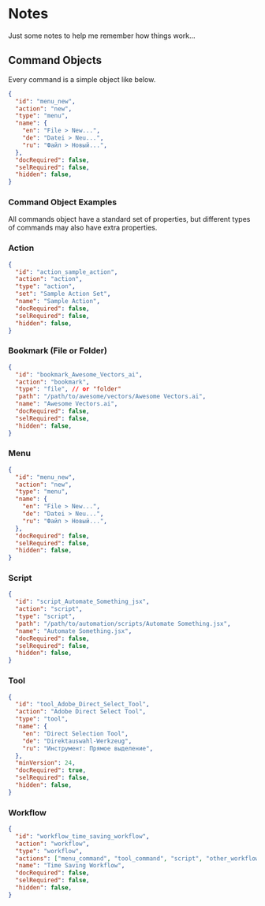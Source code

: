 # Notes

Just some notes to help me remember how things work...

## Command Objects

Every command is a simple object like below.

```json
{
  "id": "menu_new",
  "action": "new",
  "type": "menu",
  "name": {
    "en": "File > New...",
    "de": "Datei > Neu...",
    "ru": "Файл > Новый...",
  },
  "docRequired": false,
  "selRequired": false,
  "hidden": false,
}
```

### Command Object Examples

All commands object have a standard set of properties, but different types of commands may also have extra properties.

### Action

```json
{
  "id": "action_sample_action",
  "action": "action",
  "type": "action",
  "set": "Sample Action Set",
  "name": "Sample Action",
  "docRequired": false,
  "selRequired": false,
  "hidden": false,
}
```

### Bookmark (File or Folder)

```json
{
  "id": "bookmark_Awesome_Vectors_ai",
  "action": "bookmark",
  "type": "file", // or "folder"
  "path": "/path/to/awesome/vectors/Awesome Vectors.ai",
  "name": "Awesome Vectors.ai",
  "docRequired": false,
  "selRequired": false,
  "hidden": false,
}
```

### Menu

```json
{
  "id": "menu_new",
  "action": "new",
  "type": "menu",
  "name": {
    "en": "File > New...",
    "de": "Datei > Neu...",
    "ru": "Файл > Новый...",
  },
  "docRequired": false,
  "selRequired": false,
  "hidden": false,
}
```

### Script

```json
{
  "id": "script_Automate_Something_jsx",
  "action": "script",
  "type": "script",
  "path": "/path/to/automation/scripts/Automate Something.jsx",
  "name": "Automate Something.jsx",
  "docRequired": false,
  "selRequired": false,
  "hidden": false,
}
```

### Tool

```json
{
  "id": "tool_Adobe_Direct_Select_Tool",
  "action": "Adobe Direct Select Tool",
  "type": "tool",
  "name": {
    "en": "Direct Selection Tool",
    "de": "Direktauswahl-Werkzeug",
    "ru": "Инструмент: Прямое выделение",
  },
  "minVersion": 24,
  "docRequired": true,
  "selRequired": false,
  "hidden": false,
}
```

### Workflow

```json
{
  "id": "workflow_time_saving_workflow",
  "action": "workflow",
  "type": "workflow",
  "actions": ["menu_command", "tool_command", "script", "other_workflow"],
  "name": "Time Saving Workflow",
  "docRequired": false,
  "selRequired": false,
  "hidden": false,
}
```
